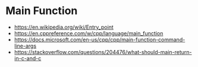 # Main Function
- https://en.wikipedia.org/wiki/Entry_point
- https://en.cppreference.com/w/cpp/language/main_function
- https://docs.microsoft.com/en-us/cpp/cpp/main-function-command-line-args
- https://stackoverflow.com/questions/204476/what-should-main-return-in-c-and-c
